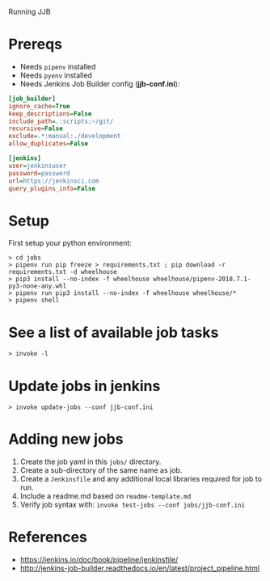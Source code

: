 Running JJB

# Prereqs

  - Needs `pipenv` installed
  - Needs `pyenv` installed
  - Needs Jenkins Job Builder config (**jjb-conf.ini**):

```ini
[job_builder]
ignore_cache=True
keep_descriptions=False
include_path=.:scripts:~/git/
recursive=False
exclude=.*:manual:./development
allow_duplicates=False

[jenkins]
user=jenkinsuser
password=password
url=https://jenkinsci.com
query_plugins_info=False
```

# Setup

First setup your python environment:

```
> cd jobs
> pipenv run pip freeze > requirements.txt ; pip download -r requirements.txt -d wheelhouse
> pip3 install --no-index -f wheelhouse wheelhouse/pipenv-2018.7.1-py3-none-any.whl
> pipenv run pip3 install --no-index -f wheelhouse wheelhouse/*
> pipenv shell
```

# See a list of available job tasks
```
> invoke -l
```

# Update jobs in jenkins

```
> invoke update-jobs --conf jjb-conf.ini
```

# Adding new jobs

1. Create the job yaml in this `jobs/` directory.
2. Create a sub-directory of the same name as job.
3. Create a `Jenkinsfile` and any additional local libraries required for job to run.
4. Include a readme.md based on `readme-template.md`
5. Verify job syntax with: `invoke test-jobs --conf jobs/jjb-conf.ini`

# References

- https://jenkins.io/doc/book/pipeline/jenkinsfile/
- http://jenkins-job-builder.readthedocs.io/en/latest/project_pipeline.html
